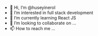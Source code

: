 - 👋 Hi, I’m @huseyinerol
- 👀 I’m interested in full stack development
- 🌱 I’m currently learning React JS
- 💞️ I’m looking to collaborate on ...
- 📫 How to reach me ...

<!---
huseyinerol/huseyinerol is a ✨ special ✨ repository because its `README.md` (this file) appears on your GitHub profile.
You can click the Preview link to take a look at your changes.
--->
